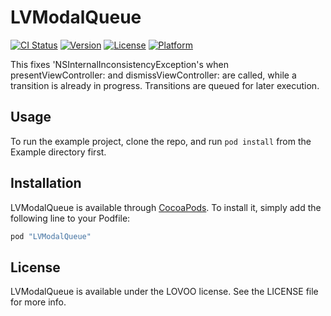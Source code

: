 # LVModalQueue

[![CI Status](http://img.shields.io/travis/Lovoo/LVModalQueue.svg?style=flat)](https://travis-ci.org/Lovoo/LVModalQueue)
[![Version](https://img.shields.io/cocoapods/v/LVModalQueue.svg?style=flat)](http://cocoapods.org/pods/LVModalQueue)
[![License](https://img.shields.io/cocoapods/l/LVModalQueue.svg?style=flat)](http://cocoapods.org/pods/LVModalQueue)
[![Platform](https://img.shields.io/cocoapods/p/LVModalQueue.svg?style=flat)](http://cocoapods.org/pods/LVModalQueue)

This fixes 'NSInternalInconsistencyException's when presentViewController: and dismissViewController: are called, while a transition is already in progress. Transitions are queued for later execution.

## Usage

To run the example project, clone the repo, and run `pod install` from the Example directory first.

## Installation

LVModalQueue is available through [CocoaPods](http://cocoapods.org). To install
it, simply add the following line to your Podfile:

```ruby
pod "LVModalQueue"
```

## License

LVModalQueue is available under the LOVOO license. See the LICENSE file for more info.

